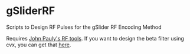 # gSliderRF
Scripts to Design RF Pulses for the gSlider RF Encoding Method

Requires  [John Pauly's RF tools](http://rsl.stanford.edu/research/software.html). If you want to design the beta filter using cvx, you can get that [here](http://cvxr.com/cvx/). 
